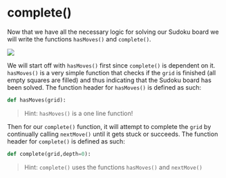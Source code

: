 <!--title={completing the Sudoku board: complete(), hasMoves()}-->

<!--badges={Algorithmns:60}-->

<!--concepts{Functions}-->

# complete()

Now that we have all the necessary logic for solving our Sudoku board we will write the functions `hasMoves()` and `complete()`.

![](https://i.stack.imgur.com/tV15V.png)

We will start off with `hasMoves()` first since `complete()` is dependent on it. `hasMoves()` is a very simple function that checks if the `grid` is finished (all empty squares are filled) and thus indicating that the Sudoku board has been solved. The function header for `hasMoves()` is defined as such:

```python
def hasMoves(grid):
```

> Hint: `hasMoves()` is a one line function!



Then for our `complete()` function, it will attempt to complete the `grid` by continually calling `nextMove()` until it gets stuck or succeeds. The function header for `complete()` is defined as such:

```python
def complete(grid,depth=0):
```

> Hint: `complete()` uses the functions `hasMoves()` and `nextMove()`